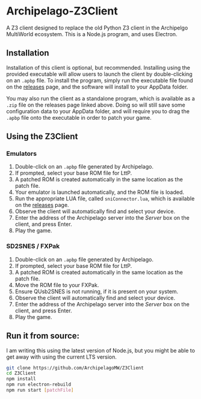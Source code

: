 # Archipelago-Z3Client
A Z3 client designed to replace the old Python Z3 client in the Archipelgo MultiWorld ecosystem.
This is a Node.js program, and uses Electron.

## Installation
Installation of this client is optional, but recommended. Installing using the provided executable will allow
users to launch the client by double-clicking on an `.apbp` file. To install the program, simply run the executable
file found on the [releases](https://github.com/ArchipelagoMW/Z3Client/releases) page, and the software
will install to your AppData folder.

You may also run the client as a standalone program, which is available as a `.zip` file on the releases page
linked above. Doing so will still save some configuration data to your AppData folder, and will require you
to drag the `.apbp` file onto the executable in order to patch your game.

## Using the Z3Client

### Emulators
1. Double-click on an `.apbp` file generated by Archipelago.
2. If prompted, select your base ROM file for LttP.
3. A patched ROM is created automatically in the same location as the patch file.
4. Your emulator is launched automatically, and the ROM file is loaded.
5. Run the appropriate LUA file, called `sniConnector.lua`, which is available on the
   [releases](https://github.com/ArchipelagoMW/Z3Client/releases) page.
6. Observe the client will automatically find and select your device.
7. Enter the address of the Archipelago server into the *Server* box on the client, and press Enter.
8. Play the game.

### SD2SNES / FXPak
1. Double-click on an `.apbp` file generated by Archipelago.
2. If prompted, select your base ROM file for LttP.
3. A patched ROM is created automatically in the same location as the patch file.
4. Move the ROM file to your FXPak.
5. Ensure QUsb2SNES is not running, if it is present on your system.
6. Observe the client will automatically find and select your device.
7. Enter the address of the Archipelago server into the *Server* box on the client, and press Enter.
8. Play the game.

## Run it from source:
I am writing this using the latest version of Node.js, but you might be able to get away with using the current LTS version.
```bash
git clone https://github.com/ArchipelagoMW/Z3Client
cd Z3Client
npm install
npm run electron-rebuild
npm run start [patchFile]
```
